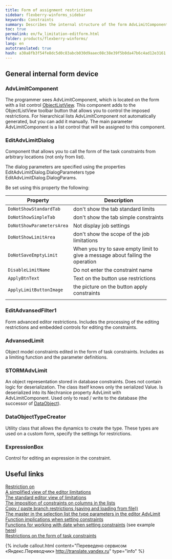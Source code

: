 ```yaml
--- 
title: Form of assignment restrictions 
sidebar: flexberry-winforms_sidebar 
keywords: Constraints 
summary: Describes the internal structure of the form AdvLimitComponent 
toc: true 
permalink: en/fw_limitation-editform.html 
folder: products/flexberry-winforms/ 
lang: en 
autotranslated: true 
hash: a30a8fb3f54fe8dc5d0c83abcb030d9aaec08c38e39f5b0da47b6c4ad12e3161 
--- 
```


## General internal form device 
### AdvLimitComponent 

The programmer sees AdvLimitComponent, which is located on the form with a list control [ObjectListView](fw_objectlistview.html). This component adds to the ObjectListView toolbar button that allows you to control the imposed restrictions. For hierarchical lists AdvLimitComponent not automatically generated, but you can add it manually. The main parameter AdvLimitComponent is a list control that will be assigned to this component. 

### EditAdvLimitDialog 

Component that allows you to call the form of the task constraints from arbitrary locations (not only from list). 

The dialog parameters are specified using the properties EditAdvLimitDialog.DialogParameters type EditAdvLimitDialog.DialogParams. 

Be set using this property the following: 

| Property | Description| 
|--|--| 
| `DoNotShowStandardTab` | don't show the tab standard limits 
| `DoNotShowSimpleTab` | don't show the tab simple constraints 
| `DoNotShowParametersArea` | Not display job settings 
| `DoNotShowLimitArea` | don't show the scope of the job limitations 
| `DoNotSaveEmptyLimit` | When you try to save empty limit to give a message about failing the operation 
| `DisableLimitName` | Do not enter the constraint name 
| `ApplyBtnText` | Text on the button use restrictions 
| `ApplyLimitButtonImage` | the picture on the button apply constraints 
||| 


### EditAdvansedFilter1 

Form advanced editor restrictions. Includes the processing of the editing restrictions and embedded controls for editing the constraints. 

### AdvansedLimit 

Object model constraints edited in the form of task constraints. Includes as a limiting function and the parameter definitions. 

### STORMAdvLimit 

An object representation stored in database constraints. Does not contain logic for deserialization. The class itself knows only the serialized Value. Is deserialized into its Nechranice property AdvLimit with AdvLimitComponent. Used only to read / write to the database (the successor of [DataObject](fo_data-object.html)). 

### DataObjectTypeCreator 

Utility class that allows the dynamics to create the type. These types are used on a custom form, specify the settings for restrictions. 

### ExpressionBox 

Control for editing an expression in the constraint. 

## Useful links 

[Restriction on](fw_self-limit.html) <BR> 
[A simplified view of the editor limitations](fw_limit-editor-simple-view.html) <BR> 
[The standard editor view of limitations](fw_standart-view-limits-editor.html) <BR> 
[The imposition of constraints on columns in the lists](fw_nalozhenie-ogranichenij-po-stolbcam-v-spiskah.html) <BR> 
[Copy / paste branch restrictions (saving and loading from file))](fw_copy-paste-limitation-branch.html) <BR> 
[The master in the selection list the type parameters in the editor AdvLimit](fw_masters-in-list-selection-type-parameters-in-advlimit.html)<BR> 
[Function implications when setting constraints](fo_function-implication.html)<BR> 
[Functions for working with date when setting constraints](fw_date-time-funtions-in-limits.html) (see example [here](fw_date-limits-standart-view.html))<BR> 
[Restrictions on the form of task constraints](fo_limit-function-serialization.html) 



{% include callout.html content="Переведено сервисом «Яндекс.Переводчик» <http://translate.yandex.ru>" type="info" %}